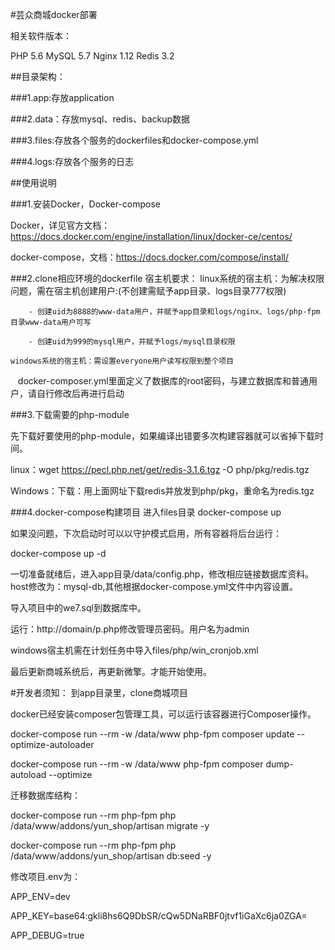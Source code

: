 #芸众商城docker部署

相关软件版本：

PHP 5.6
MySQL 5.7
Nginx 1.12
Redis 3.2

##目录架构：


###1.app:存放application

###2.data：存放mysql、redis、backup数据

###3.files:存放各个服务的dockerfiles和docker-compose.yml

###4.logs:存放各个服务的日志

##使用说明


###1.安装Docker，Docker-compose

Docker，详见官方文档：https://docs.docker.com/engine/installation/linux/docker-ce/centos/

docker-compose，文档：https://docs.docker.com/compose/install/

###2.clone相应环境的dockerfile
	宿主机要求：
	linux系统的宿主机：为解决权限问题，需在宿主机创建用户:(不创建需赋予app目录、logs目录777权限)

		- 创建uid为8888的www-data用户，并赋予app目录和logs/nginx、logs/php-fpm目录www-data用户可写

		- 创建uid为999的mysql用户，并赋予logs/mysql目录权限

	windows系统的宿主机：需设置everyone用户读写权限到整个项目


    docker-composer.yml里面定义了数据库的root密码，与建立数据库和普通用户，请自行修改后再进行启动

###3.下载需要的php-module

先下载好要使用的php-module，如果编译出错要多次构建容器就可以省掉下载时间。


linux：wget https://pecl.php.net/get/redis-3.1.6.tgz -O php/pkg/redis.tgz

Windows：下载：用上面网址下载redis并放发到php/pkg，重命名为redis.tgz

###4.docker-compose构建项目
进入files目录
docker-compose up

如果没问题，下次启动时可以以守护模式启用，所有容器将后台运行：

docker-compose up -d

一切准备就绪后，进入app目录/data/config.php，修改相应链接数据库资料。host修改为：mysql-db,其他根据docker-compose.yml文件中内容设置。

导入项目中的we7.sql到数据库中。

运行：http://domain/p.php修改管理员密码。用户名为admin

windows宿主机需在计划任务中导入files/php/win_cronjob.xml

最后更新商城系统后，再更新微擎。才能开始使用。

#开发者须知：
到app目录里，clone商城项目

docker已经安装composer包管理工具，可以运行该容器进行Composer操作。

docker-compose run --rm -w /data/www php-fpm composer update --optimize-autoloader

docker-compose run --rm -w /data/www php-fpm composer dump-autoload --optimize

迁移数据库结构：

docker-compose run --rm php-fpm php /data/www/addons/yun_shop/artisan migrate -y

docker-compose run --rm php-fpm php /data/www/addons/yun_shop/artisan db:seed -y

修改项目.env为：

APP_ENV=dev

APP_KEY=base64:gkli8hs6Q9DbSR/cQw5DNaRBF0jtvf1iGaXc6ja0ZGA=

APP_DEBUG=true



